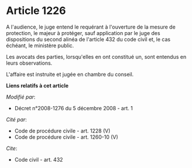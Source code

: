 # Article 1226

A l'audience, le juge entend le requérant à l'ouverture de la mesure de protection, le majeur à protéger, sauf application
par le juge des dispositions du second alinéa de l'article 432 du code civil et, le cas échéant, le ministère public. 

Les avocats des parties, lorsqu'elles en ont constitué un, sont entendus en leurs observations.

L'affaire est instruite et jugée en chambre du conseil.

**Liens relatifs à cet article**

_Modifié par_:

  - Décret n°2008-1276 du 5 décembre 2008 - art. 1

_Cité par_:

  - Code de procédure civile - art. 1228 (V)
  - Code de procédure civile - art. 1260-10 (V)

_Cite_:

  - Code civil - art. 432
